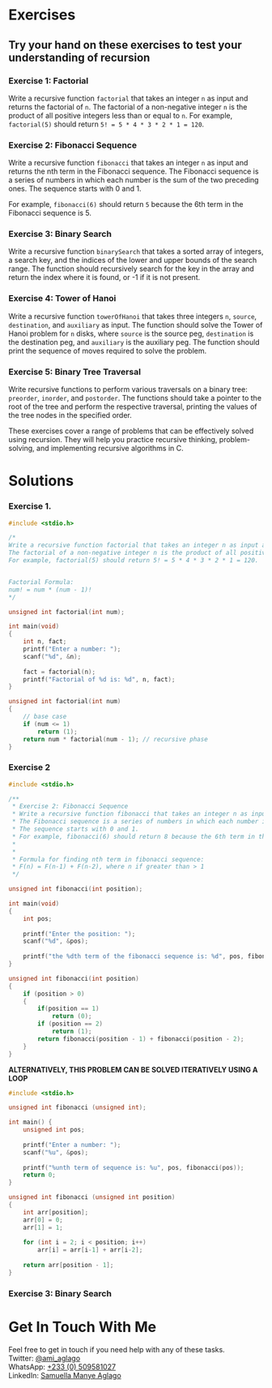 # Exercises
## Try your hand on these exercises to test your understanding of recursion

### Exercise 1: Factorial
Write a recursive function `factorial` that takes an integer `n` as input and returns the factorial of `n`. The factorial of a non-negative integer `n` is the product of all positive integers less than or equal to `n`. For example, `factorial(5)` should return `5! = 5 * 4 * 3 * 2 * 1 = 120`.

### Exercise 2: Fibonacci Sequence
Write a recursive function `fibonacci` that takes an integer `n` as input and returns the nth term in the Fibonacci sequence. The Fibonacci sequence is a series of numbers in which each number is the sum of the two preceding ones. The sequence starts with 0 and 1.  
  
For example, `fibonacci(6)` should return `5` because the 6th term in the Fibonacci sequence is 5.

### Exercise 3: Binary Search
Write a recursive function `binarySearch` that takes a sorted array of integers, a search key, and the indices of the lower and upper bounds of the search range. The function should recursively search for the key in the array and return the index where it is found, or -1 if it is not present.

### Exercise 4: Tower of Hanoi
Write a recursive function `towerOfHanoi` that takes three integers `n`, `source`, `destination`, and `auxiliary` as input. The function should solve the Tower of Hanoi problem for `n` disks, where `source` is the source peg, `destination` is the destination peg, and `auxiliary` is the auxiliary peg. The function should print the sequence of moves required to solve the problem.

### Exercise 5: Binary Tree Traversal
Write recursive functions to perform various traversals on a binary tree: `preorder`, `inorder`, and `postorder`. The functions should take a pointer to the root of the tree and perform the respective traversal, printing the values of the tree nodes in the specified order.

These exercises cover a range of problems that can be effectively solved using recursion. They will help you practice recursive thinking, problem-solving, and implementing recursive algorithms in C.


# Solutions
### Exercise 1.
```c
#include <stdio.h>

/* 
Write a recursive function factorial that takes an integer n as input and returns the factorial of n. 
The factorial of a non-negative integer n is the product of all positive integers less than or equal to n. 
For example, factorial(5) should return 5! = 5 * 4 * 3 * 2 * 1 = 120.


Factorial Formula:
num! = num * (num - 1)!
*/

unsigned int factorial(int num);

int main(void)
{
	int n, fact;
	printf("Enter a number: ");
	scanf("%d", &n);
	
	fact = factorial(n);
	printf("Factorial of %d is: %d", n, fact);
}

unsigned int factorial(int num)
{
	// base case
	if (num <= 1)
		return (1);
	return num * factorial(num - 1); // recursive phase
}
```




### Exercise 2
```c
#include <stdio.h>

/**
 * Exercise 2: Fibonacci Sequence
 * Write a recursive function fibonacci that takes an integer n as input and returns the nth term in the Fibonacci sequence. 
 * The Fibonacci sequence is a series of numbers in which each number is the sum of the two preceding ones. 
 * The sequence starts with 0 and 1. 
 * For example, fibonacci(6) should return 8 because the 6th term in the Fibonacci sequence is 8.
 *
 *
 * Formula for finding nth term in fibonacci sequence: 
 * F(n) = F(n-1) + F(n-2), where n if greater than > 1
 */

unsigned int fibonacci(int position);

int main(void)
{
	int pos;
	
	printf("Enter the position: ");
	scanf("%d", &pos);
	
	printf("the %dth term of the fibonacci sequence is: %d", pos, fibonacci(pos);
}

unsigned int fibonacci(int position)
{
	if (position > 0)
	{
		if(position == 1)
			return (0);
		if (position == 2)
			return (1);
		return fibonacci(position - 1) + fibonacci(position - 2);
	}
}
```

**ALTERNATIVELY, THIS PROBLEM CAN BE SOLVED ITERATIVELY USING A LOOP**  
  
```C
#include <stdio.h>

unsigned int fibonacci (unsigned int);

int main() {
    unsigned int pos;
    
    printf("Enter a number: ");
    scanf("%u", &pos);
    
    printf("%unth term of sequence is: %u", pos, fibonacci(pos));
    return 0;
}

unsigned int fibonacci (unsigned int position) 
{
    int arr[position];
    arr[0] = 0;
    arr[1] = 1;
    
    for (int i = 2; i < position; i++)
        arr[i] = arr[i-1] + arr[i-2];
        
    return arr[position - 1];
}
```

### Exercise 3: Binary Search




# Get In Touch With Me
Feel free to get in touch if you need help with any of these tasks.  
Twitter: [@ami_aglago](https://twitter.com/ami_aglago)  
WhatsApp: [+233 (0) 509581027](https://wa.me/233509581027?text=Kindle%20be%20brief%20and%20straightforward)  
LinkedIn: [Samuella Manye Aglago](https://www.linkedin.com/in/aglago) 
